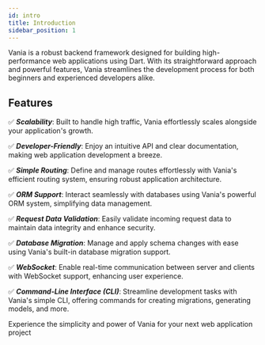 ```yaml
---
id: intro
title: Introduction
sidebar_position: 1
---
```


Vania is a robust backend framework designed for building high-performance web applications using Dart. With its
straightforward approach and powerful features, Vania streamlines the development process for both beginners and
experienced developers alike.

## Features

✅ ***Scalability***: Built to handle high traffic, Vania effortlessly scales alongside your application's growth.

✅ ***Developer-Friendly***: Enjoy an intuitive API and clear documentation, making web application development a breeze.

✅ ***Simple Routing***: Define and manage routes effortlessly with Vania's efficient routing system, ensuring robust
application architecture.

✅ ***ORM Support***: Interact seamlessly with databases using Vania's powerful ORM system, simplifying data management.

✅ ***Request Data Validation***: Easily validate incoming request data to maintain data integrity and enhance security.

✅ ***Database Migration***: Manage and apply schema changes with ease using Vania's built-in database migration support.

✅ ***WebSocket***: Enable real-time communication between server and clients with WebSocket support, enhancing user
experience.

✅ ***Command-Line Interface (CLI)***: Streamline development tasks with Vania's simple CLI, offering commands for
creating migrations, generating models, and more.

Experience the simplicity and power of Vania for your next web application project